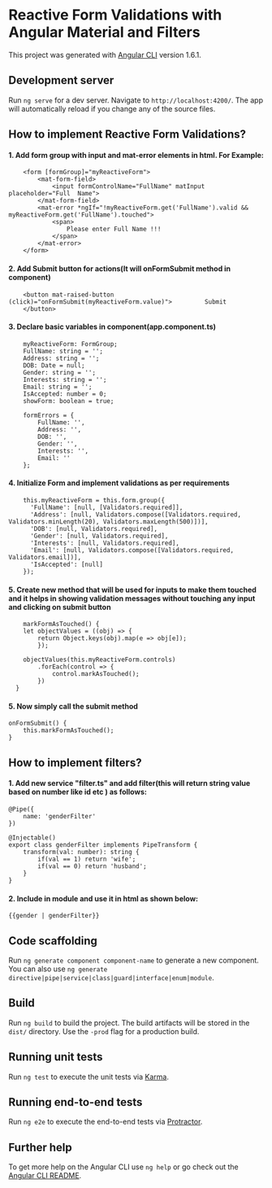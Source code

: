 # Reactive Form Validations with Angular Material and Filters

This project was generated with [Angular CLI](https://github.com/angular/angular-cli) version 1.6.1.

## Development server

Run `ng serve` for a dev server. Navigate to `http://localhost:4200/`. The app will automatically reload if you change any of the source files.

## How to implement Reactive Form Validations?

#### 1. Add form group with input and mat-error elements in html. For Example:

``` 
    <form [formGroup]="myReactiveForm">
        <mat-form-field>
            <input formControlName="FullName" matInput placeholder="Full  Name">
        </mat-form-field>
        <mat-error *ngIf="!myReactiveForm.get('FullName').valid &&                         myReactiveForm.get('FullName').touched">
            <span> 
                Please enter Full Name !!!
            </span>
        </mat-error>
    </form>
```
#### 2. Add Submit button for actions(It will onFormSubmit method in component)
```
    <button mat-raised-button (click)="onFormSubmit(myReactiveForm.value)">         Submit 
    </button>
```

#### 3. Declare basic variables in component(app.component.ts)
```
    myReactiveForm: FormGroup;
    FullName: string = '';
    Address: string = '';
    DOB: Date = null;
    Gender: string = '';
    Interests: string = '';
    Email: string = '';
    IsAccepted: number = 0;
    showForm: boolean = true;

    formErrors = {
        FullName: '',
        Address: '',
        DOB: '',
        Gender: '',
        Interests: '',
        Email: ''
    };
```

#### 4. Initialize Form and implement validations as per requirements
```
    this.myReactiveForm = this.form.group({
      'FullName': [null, [Validators.required]],
      'Address': [null, Validators.compose([Validators.required, Validators.minLength(20), Validators.maxLength(500)])],
      'DOB': [null, Validators.required],
      'Gender': [null, Validators.required],
      'Interests': [null, Validators.required],
      'Email': [null, Validators.compose([Validators.required, Validators.email])],
      'IsAccepted': [null]
    });
```


#### 5. Create new method that will be used for inputs to make them touched and it helps in showing validation messages without touching any input and clicking on submit button
```
    markFormAsTouched() {
    let objectValues = ((obj) => { 
        return Object.keys(obj).map(e => obj[e]);
        });

    objectValues(this.myReactiveForm.controls)
        .forEach(control => {
            control.markAsTouched();
        })
  }
```
#### 5. Now simply call the submit method 
```
onFormSubmit() {
    this.markFormAsTouched();
}    
```

## How to implement filters?
#### 1. Add new service "filter.ts" and add filter(this will return string value based on number like id etc ) as follows:
```
@Pipe({
    name: 'genderFilter'
})

@Injectable()
export class genderFilter implements PipeTransform {
    transform(val: number): string {
        if(val == 1) return 'wife';
        if(val == 0) return 'husband';
    }
}    
```

#### 2. Include in module and use it in html as shown below:
```
{{gender | genderFilter}}   
```

## Code scaffolding

Run `ng generate component component-name` to generate a new component. You can also use `ng generate directive|pipe|service|class|guard|interface|enum|module`.

## Build

Run `ng build` to build the project. The build artifacts will be stored in the `dist/` directory. Use the `-prod` flag for a production build.

## Running unit tests

Run `ng test` to execute the unit tests via [Karma](https://karma-runner.github.io).

## Running end-to-end tests

Run `ng e2e` to execute the end-to-end tests via [Protractor](http://www.protractortest.org/).

## Further help

To get more help on the Angular CLI use `ng help` or go check out the [Angular CLI README](https://github.com/angular/angular-cli/blob/master/README.md).
